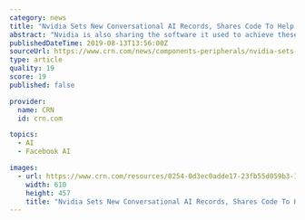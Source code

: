 ```yaml
---
category: news
title: "Nvidia Sets New Conversational AI Records, Shares Code To Help Others"
abstract: "Nvidia is also sharing the software it used to achieve these breakthroughs, which includes PyTorch code for training massive Transformer models as well as NGC model scripts and check-points for TensorFlow. \"We're trying to find ways of computers to ..."
publishedDateTime: 2019-08-13T13:56:00Z
sourceUrl: https://www.crn.com/news/components-peripherals/nvidia-sets-new-conversational-ai-records-shares-code-to-help-others
type: article
quality: 19
score: 19
published: false

provider:
  name: CRN
  id: crn.com

topics:
  - AI
  - Facebook AI

images:
  - url: https://www.crn.com/resources/0254-0d3ec0adde17-23fb55d059b3-1000/nvidia-dgx-superpod.jpg
    width: 610
    height: 457
    title: "Nvidia Sets New Conversational AI Records, Shares Code To Help Others"
---
```

